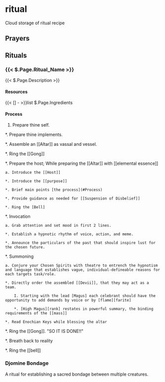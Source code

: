 # ritual
Cloud storage of ritual recipe

## Prayers

## Rituals

### {{< $.Page.Ritual_Name >}} ###

{{< $.Page.Description >}}

#### Resources ####

{{< [] - >}}list $.Page.Ingredients

#### Process ####

1. Prepare thine self.

*. Prepare thine implements.

*. Assemble an [[Altar]] as vassal and vessel.

*. Ring the [[Gong]]

*. Prepare the host; While preparing the [[Altar]] with [[elemental essence]]

    a. Introduce the [[Host]]
    
    *. Introduce the [[purpose]]
    
    *. Brief main points [the process](#Process)
    
    *. Provide guidance as needed for [[Suspension of Disbelief]]
    
    *. Ring the [Bell]
    
*. Invocation
    
    a. Grab attention and set mood in first 2 lines.
    
    *. Establish a hypnotic rhythm of voice, action, and meme.
    
    *. Announce the particulars of the past that should inspire lust for the chosen future.
    

*. Summoning
    
    a. Conjure your Chosen Spirits with theatre to entrench the hypnotism 
    and language that establishes vague, individual-defineable reasons for each targets task/role.
    
    *. Directly order the assembled [[Devii]], that they may act as a team.
        
        I. Starting with the lead [Magus] each celebrant should have the opportunity to add demands by voice or by [flame][farite]
        
        *. [High Magus][rank] restates in powerful summary, the binding requirements of the [[mass]]
    
    *. Read Enochian Keys while blessing the altar
    
 *. Ring the [[Gong]]. "SO IT IS DONE!!"
 
 *. Breath back to reality
 
 *. Ring the [[bell]]
 
 

    
    
    
### Djomine Bondage ###

A ritual for establishing a sacred bondage between multiple creatures. 

